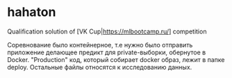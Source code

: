 # hahaton
Qualification solution of [VK Cup|https://mlbootcamp.ru/] competition

Соревнование было контейнерное, т.е нужно было отправить приложение делающее предикт для private-выборки, обернутое в Docker. 
"Production" код, который собирает docker образ, лежит в папке deploy. Остальные файлы относятся к исследованию данных.
